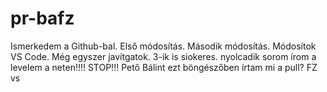 # pr-bafz
Ismerkedem a Github-bal.
Első módosítás.
Második módosítás.
Módosítok VS Code.
Még egyszer javítgatok.
3-ik is siokeres.
nyolcadik sorom
írom a levelem a neten!!!!
STOP!!!
Pető Bálint
ezt böngészőben írtam
mi a pull?
FZ
vs